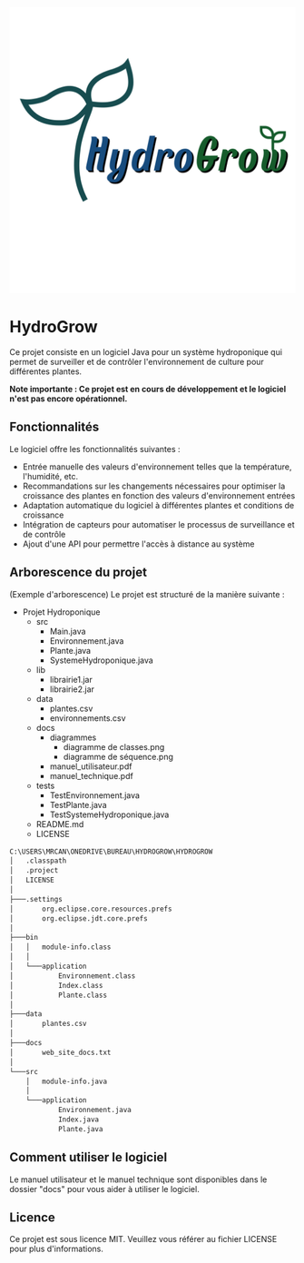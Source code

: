 ![HydroGrow logo](/images/HydroGrow-2.png)

# HydroGrow

Ce projet consiste en un logiciel Java pour un système hydroponique qui permet de surveiller et de contrôler l'environnement de culture pour différentes plantes.

**Note importante : Ce projet est en cours de développement et le logiciel n'est pas encore opérationnel.**

## Fonctionnalités

Le logiciel offre les fonctionnalités suivantes :

- Entrée manuelle des valeurs d'environnement telles que la température, l'humidité, etc.
- Recommandations sur les changements nécessaires pour optimiser la croissance des plantes en fonction des valeurs d'environnement entrées
- Adaptation automatique du logiciel à différentes plantes et conditions de croissance
- Intégration de capteurs pour automatiser le processus de surveillance et de contrôle
- Ajout d'une API pour permettre l'accès à distance au système

## Arborescence du projet

(Exemple d'arborescence)
Le projet est structuré de la manière suivante :

- Projet Hydroponique
  - src
    - Main.java
    - Environnement.java
    - Plante.java
    - SystemeHydroponique.java
  - lib
    - librairie1.jar
    - librairie2.jar
  - data
    - plantes.csv
    - environnements.csv
  - docs
    - diagrammes
      - diagramme de classes.png
      - diagramme de séquence.png
    - manuel_utilisateur.pdf
    - manuel_technique.pdf
  - tests
    - TestEnvironnement.java
    - TestPlante.java
    - TestSystemeHydroponique.java
  - README.md
  - LICENSE

```bash
C:\USERS\MRCAN\ONEDRIVE\BUREAU\HYDROGROW\HYDROGROW
│   .classpath
│   .project
│   LICENSE
│
├───.settings
│       org.eclipse.core.resources.prefs
│       org.eclipse.jdt.core.prefs
│
├───bin
│   │   module-info.class
│   │
│   └───application
│           Environnement.class
│           Index.class
│           Plante.class
│
├───data
│       plantes.csv
│
├───docs
│       web_site_docs.txt
│
└───src
    │   module-info.java
    │
    └───application
            Environnement.java
            Index.java
            Plante.java
```

## Comment utiliser le logiciel

Le manuel utilisateur et le manuel technique sont disponibles dans le dossier "docs" pour vous aider à utiliser le logiciel.

## Licence

Ce projet est sous licence MIT. Veuillez vous référer au fichier LICENSE pour plus d'informations.
